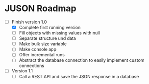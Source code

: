 # JUSON Roadmap

* [ ] Finish version 1.0
  * [x] Complete first running version
  * [ ] Fill objects with missing values with null
  * [ ] Separate structure und data
  * [ ] Make bulk size variable
  * [ ] Make console app
  * [ ] Offer incremental runs
  * [ ] Abstract the database connection to easily implement custom connections
* [ ] Version 1.1
  * [ ] Call a REST API and save the JSON response in a database
